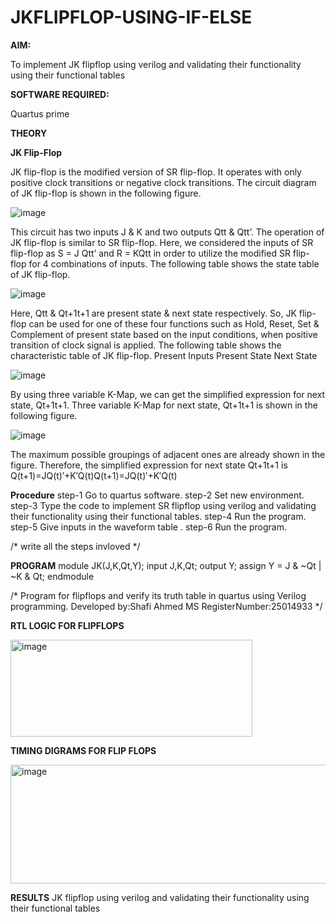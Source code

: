 # JKFLIPFLOP-USING-IF-ELSE

**AIM:** 

To implement  JK flipflop using verilog and validating their functionality using their functional tables

**SOFTWARE REQUIRED:**

Quartus prime

**THEORY**

**JK Flip-Flop**

JK flip-flop is the modified version of SR flip-flop. It operates with only positive clock transitions or negative clock transitions. The circuit diagram of JK flip-flop is shown in the following figure.

![image](https://github.com/naavaneetha/JKFLIPFLOP-USING-IF-ELSE/assets/154305477/a649c30b-232b-4558-b188-fd6c09845180)


This circuit has two inputs J & K and two outputs Qtt & Qtt’. The operation of JK flip-flop is similar to SR flip-flop. Here, we considered the inputs of SR flip-flop as S = J Qtt’ and R = KQtt in order to utilize the modified SR flip-flop for 4 combinations of inputs. The following table shows the state table of JK flip-flop.

![image](https://github.com/naavaneetha/JKFLIPFLOP-USING-IF-ELSE/assets/154305477/c4360742-e8a8-4937-b089-c46c0433f9a3)

 
Here, Qtt & Qt+1t+1 are present state & next state respectively. So, JK flip-flop can be used for one of these four functions such as Hold, Reset, Set & Complement of present state based on the input conditions, when positive transition of clock signal is applied. The following table shows the characteristic table of JK flip-flop. Present Inputs Present State Next State
 
![image](https://github.com/naavaneetha/JKFLIPFLOP-USING-IF-ELSE/assets/154305477/6c275261-a6d5-4c37-a3a7-1e88ca11c4cd)

By using three variable K-Map, we can get the simplified expression for next state, Qt+1t+1. Three variable K-Map for next state, Qt+1t+1 is shown in the following figure.
 
![image](https://github.com/naavaneetha/JKFLIPFLOP-USING-IF-ELSE/assets/154305477/5174f41b-0ce0-4329-a372-6d1943ea6673)

The maximum possible groupings of adjacent ones are already shown in the figure. Therefore, the simplified expression for next state Qt+1t+1 is Q(t+1)=JQ(t)′+K′Q(t)Q(t+1)=JQ(t)′+K′Q(t)

**Procedure**
 step-1 Go to quartus software.
 step-2 Set new environment.
 step-3 Type the code to implement SR flipflop using verilog and validating their functionality using their functional tables.
 step-4 Run the program.
 step-5 Give inputs in the waveform table .
 step-6 Run the program.

/* write all the steps invloved */

**PROGRAM**
 module JK(J,K,Qt,Y); input J,K,Qt; output Y; assign Y = J & ~Qt | ~K & Qt; endmodule

/* Program for flipflops and verify its truth table in quartus using Verilog programming.
Developed by:Shafi Ahmed MS RegisterNumber:25014933
*/

**RTL LOGIC FOR FLIPFLOPS**


<img width="387" height="155" alt="image" src="https://github.com/user-attachments/assets/3fd5fb23-323f-4dd8-97c2-bcd824b48b4e" />


**TIMING DIGRAMS FOR FLIP FLOPS**

<img width="930" height="190" alt="image" src="https://github.com/user-attachments/assets/4d41fe3f-5c7e-4332-b010-07b8a2ffbacd" />


**RESULTS**
 JK flipflop using verilog and validating their functionality using their functional tables

